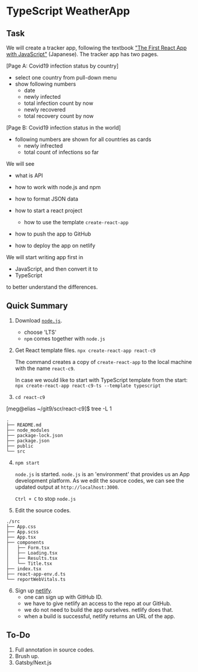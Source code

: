 # TypeScript WeatherApp
## Task

We will create a tracker app, following the textbook ["The First React
App with
JavaScript"](https://react-book-corona-tracker-app-typescript.netlify.app/dev/links)
(Japanese). The tracker app has two pages.

[Page A: Covid19 infection status by country]

- select one country from pull-down menu
- show following numbers
  + date
  + newly infected
  + total infection count by now 
  + newly recovered 
  + total recovery count by now 

[Page B: Covid19 infection status in the world]
- following numbers are shown for all countries as cards
  + newly infrected
  + total count of infections so far

We will see
- what is API
- how to work with node.js and npm
- how to format JSON data
- how to start a react project
  + how to use the template `create-react-app`
  
- how to push the app to GitHub
- how to deploy the app on netlify

We will start writing app first in
- JavaScript, and then convert it to
- TypeScript

to better understand the differences. 


## Quick Summary

1. Download [`node.js`](https://nodejs.org/en/download/).
   - choose 'LTS'
   - `npm` comes together with `node.js`

2. Get React template files.
   `npx create-react-app react-c9`

   The command creates a copy of `create-react-app` to the local
   machine with the name `react-c9`.

   In case we would like to start with TypeScript template from the start:
   `npx create-react-app react-c9-ts --template typescript`
   
3. `cd react-c9`

[meg@elias ~/git9/scr/react-c9]$ tree -L 1
```
.
├── README.md
├── node_modules
├── package-lock.json
├── package.json
├── public
└── src

```

4. `npm start`

    `node.js` is started. `node.js` is an 'environment' that provides
    us an App development platform. As we edit the source codes, we
    can see the updated output at `http://localhost:3000`.

    `Ctrl + C` to stop `node.js`

5.  Edit the source codes.

```
./src
├── App.css
├── App.scss
├── App.tsx
├── components
│   ├── Form.tsx
│   ├── Loading.tsx
│   ├── Results.tsx
│   └── Title.tsx
├── index.tsx
├── react-app-env.d.ts
└── reportWebVitals.ts
```

6.  Sign up [netlify](http://www.netlify.com).
    - one can sign up with GitHub ID.
    - we have to give netlify an access to the repo at our GitHub.
    - we do not need to build the app ourselves. netlify does that.
    - when a build is successful, netlify returns an URL of the app.

<!--   ![Weather app on netlify](./images/netlify.png) a-->

## To-Do
1. Full annotation in source codes.
2. Brush up.
3. Gatsby/Next.js

